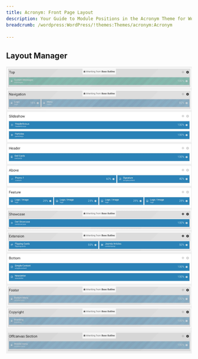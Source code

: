 ```yaml
---
title: Acronym: Front Page Layout
description: Your Guide to Module Positions in the Acronym Theme for WordPress
breadcrumb: /wordpress:WordPress/!themes:Themes/acronym:Acronym

---
```


## Layout Manager

![positions](assets/outline_home_1.jpeg)